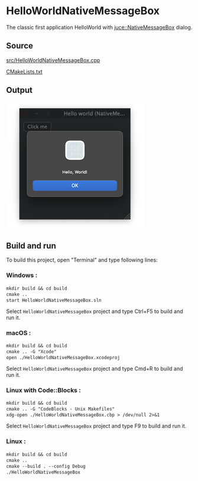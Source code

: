 # HelloWorldNativeMessageBox

The classic first application HelloWorld with [juce::NativeMessageBox](https://docs.juce.com/master/classNativeMessageBox.html) dialog.

## Source

[src/HelloWorldNativeMessageBox.cpp](src/HelloWorldNativeMessageBox.cpp)

[CMakeLists.txt](CMakeLists.txt)

## Output

![output](../../../docs/Pictures/HelloWorldNativeMessageBox.png)

## Build and run

To build this project, open "Terminal" and type following lines:

### Windows :

``` shell
mkdir build && cd build
cmake .. 
start HelloWorldNativeMessageBox.sln
```

Select `HelloWorldNativeMessageBox` project and type Ctrl+F5 to build and run it.

### macOS :

``` shell
mkdir build && cd build
cmake .. -G "Xcode"
open ./HelloWorldNativeMessageBox.xcodeproj
```

Select `HelloWorldNativeMessageBox` project and type Cmd+R to build and run it.

### Linux with Code::Blocks :

``` shell
mkdir build && cd build
cmake .. -G "CodeBlocks - Unix Makefiles"
xdg-open ./HelloWorldNativeMessageBox.cbp > /dev/null 2>&1
```

Select `HelloWorldNativeMessageBox` project and type F9 to build and run it.

### Linux :

``` shell
mkdir build && cd build
cmake .. 
cmake --build . --config Debug
./HelloWorldNativeMessageBox
```

